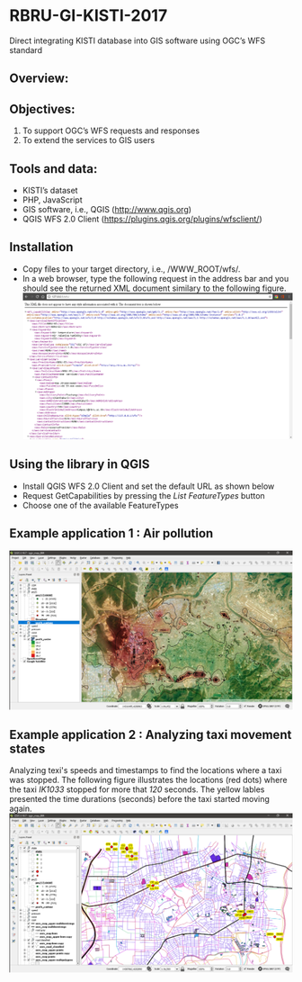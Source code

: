 # RBRU-GI-KISTI-2017
Direct integrating KISTI database into GIS software using OGC’s WFS standard

## Overview:


## Objectives:
1. To support OGC’s WFS requests and responses
2. To extend the services to GIS users

## Tools and data:
* KISTI’s dataset
* PHP, JavaScript
* GIS software, i.e., QGIS (http://www.qgis.org)
* QGIS WFS 2.0 Client (https://plugins.qgis.org/plugins/wfsclient/)

## Installation
* Copy files to your target directory, i.e., /WWW_ROOT/wfs/.
* In a web browser, type the following request in the address bar and you should see the returned XML document similary to the following figure.
![alt text](https://github.com/KISTI-hackathon-2017/RBRU-GI/blob/master/images/installation_test.png "GetCapabilities results")

## Using the library in QGIS
* Install QGIS WFS 2.0 Client and set the default URL as shown below
* Request GetCapabilities by pressing the *List FeatureTypes* button
* Choose one of the available FeatureTypes

## Example application 1 : Air pollution
![alt text](https://github.com/KISTI-hackathon-2017/RBRU-GI/blob/master/images/qgis_pm25_blended_with_google_satellites.png "PM 2.5")

## Example application 2 : Analyzing taxi movement states
Analyzing texi's speeds and timestamps to find the locations where a taxi was stopped. The following figure illustrates the locations (red dots) where the taxi *IK1033* stopped for more that *120* seconds. The yellow lables presented the time durations (seconds) before the taxi started moving again.
![alt text](https://github.com/KISTI-hackathon-2017/RBRU-GI/blob/master/images/qgis_state_IK1033_with_osm.png "IK1033 states")
